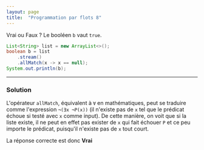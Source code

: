 ```yaml
---
layout: page
title:  "Programmation par flots 8"
---
```


Vrai ou Faux ? Le booléen `b` vaut `true`.

```java
List<String> list = new ArrayList<>();
boolean b = list
    .stream()
    .allMatch(x -> x == null);
System.out.println(b);
```

***

### Solution


L'opérateur `allMatch`, équivalent à `∀` en mathématiques, peut se traduire comme l'expression `¬(∃x ¬P(x))` (il n'existe pas de `x` tel que le prédicat échoue si testé avec `x` comme input). De cette manière, on voit que si la liste existe, il ne peut en effet pas exister de `x` qui fait échouer `P` et ce peu importe le prédicat, puisqu'il n'existe pas de `x` tout court. 

La réponse correcte est donc **Vrai**